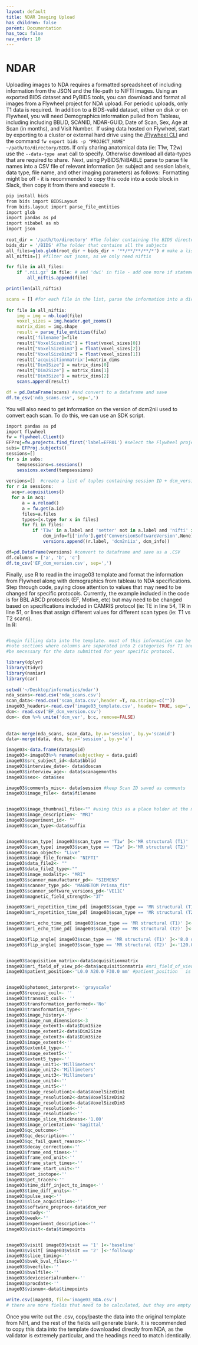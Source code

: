 ```yaml
---
layout: default
title: NDAR Imaging Upload
has_children: false
parent: Documentation
has_toc: false
nav_order: 10
---
```

# NDAR

Uploading images to NDA requires a formatted spreadsheet of including information from the JSON and the file-path to NIFTI images. Using an exported BIDS dataset and PyBIDS tools, you can download and format all images from a Flywheel project for NDA upload. For periodic uploads, only T1 data is required.
​
In addition to a BIDS-valid dataset, either on disk or on Flywheel, you will need Demographics information pulled from Tableau, including including BBLID, SCANID, NDAR-GUID, Date of Scan, Sex, Age at Scan (in months), and Visit Number.
​
If using data hosted on Flywheel, start by exporting to a cluster or external hard drive using the [/Flywheel CLI](https://docs.flywheel.io/hc/en-us/articles/360008224733-Exporting-a-BIDS-Project-using-the-CLI) and the command `fw export bids -p "PROJECT_NAME" ~/path/to/directory/BIDS`. If only sharing anatomical data  (ie:  T1w, T2w) use the `--data-type anat` call to specify. Otherwise download all data-types that are required to share.
​
Next, using PyBIDS/NiBABLE parse to parse file names into a CSV file of relevant information (ie: subject and session labels, data type, file name, and other imaging parameters) as follows:
​
Formatting might be off - it is recommended to copy this code into a code block in Slack, then copy it from there and execute it.

``` R
pip install bids
from bids import BIDSLayout
from bids.layout import parse_file_entities
import glob
import pandas as pd
import nibabel as nb
import json
​
root_dir = '/path/to/directory' #The folder containing the BIDS directory 
bids_dir = '/BIDS' #The folder that contains all the subjects 
all_files=glob.glob(root_dir + bids_dir + '**/**/**/**/*') # make a list of all images in the BIDS directory
all_niftis=[] #filter out jsons, as we only need niftis

for file in all_files:
    if '.nii.gz' in file: # and 'dwi' in file - add one more if statement if you want only a specific type of nifti
        all_niftis.append(file)

print(len(all_niftis)

scans = [] #for each file in the list, parse the information into a dictionary, add the filename + path key value pair, as well as other fields from the NIFTIS and add it to the list we just initialized
​
for file in all_niftis:
    img = img = nb.load(file)
    voxel_sizes = img.header.get_zooms()
    matrix_dims = img.shape
    result = parse_file_entities(file)
    result['filename']=file
    result["VoxelSizeDim1"] = float(voxel_sizes[0])
    result["VoxelSizeDim3"] = float(voxel_sizes[2])
    result["VoxelSizeDim2"] = float(voxel_sizes[1])
    result['acquisitionmatrix']=matrix_dims
    result["Dim1Size"] = matrix_dims[0]
    result["Dim2Size"] = matrix_dims[1]
    result["Dim3Size"] = matrix_dims[2]
    scans.append(result)

df = pd.DataFrame(scans) #and convert to a dataframe and save
df.to_csv('nda_scans.csv', sep=',')
```
You will also need to get information on the version of dcm2nii used to convert each scan. To do this, we can use an SDK script.
​
```R
import pandas as pd
import flywheel
fw = flywheel.Client()
EFProj=fw.projects.find_first('label=EFR01') #select the Flywheel project you are working on and iterate through all subjects and sessions
subs= EFProj.subjects()
sessions=[]
for s in subs:
    tempsessions=s.sessions()
    sessions.extend(tempsessions)
​
versions=[]  #create a list of tuples containing session ID + dcm_version
for r in sessions:
  acq=r.acquisitions()
  for a in acq:
      a = a.reload()
      a = fw.get(a.id)
      files=a.files
      types=[x.type for x in files]
      for fi in files:
          if 'T1w' in a.label and 'setter' not in a.label and 'nifti' in fi.type: #for DWI, this would be: # if 'dwi' in a.label and 'nifti' in fi.type:
              dcm_info=fi['info'].get('ConversionSoftwareVersion',None)
              versions.append((r.label, 'dcm2niix', dcm_info))

df=pd.DataFrame(versions) #convert to dataframe and save as a .CSV
df.columns = ['a', 'b', 'c']
df.to_csv('EF_dcm_version.csv', sep=',')
```

Finally, use R to read in the image03 template and format the information from Flywheel along with demographics from tableau to NDA specifications. Step through code, paying close attention to values that may need to be changed for specific protocols. Currently, the example included in the code is for BBL ABCD protocols (EF, Motive, etc) but may need to be changed based on specifications included in CAMRIS protocol (ie: TE in line 54, TR in line 51, or lines that assign different values for different scan types (ie: T1 vs T2 scans).  
​
In R: 

```R

#begin filling data into the template. most of this information can be found in the CAMRIS protocol or in the json files.
#note sections where columns are separated into 2 categories for T1 and T2 scans, and whether this will
#be necessary for the data submitted for your specific protocol.

library(dplyr)
library(tidyr)
library(naniar)
library(car)
​
setwd('~/Desktop/informatics/ndar')
nda_scans<-read.csv('nda_scans.csv')
scan_data<-read.csv('scan_data.csv',header =T, na.strings=c(""))
image03_headers<-read.csv('image03_template.csv', header= TRUE, sep=',') #import the image_03 template
dcm<- read.csv('EF_dcm_version.csv')
dcm<- dcm %>% unite('dcm_ver', b:c, remove=FALSE)
​
​
data<-merge(nda_scans, scan_data, by.x='session', by.y='scanid')
data<-merge(data, dcm, by.x='session', by.y='a')

image03<-data.frame(data$guid)
image03<-image03%>% rename(subjectkey = data.guid)
image03$src_subject_id<-data$bblid
image03$interview_date<- data$doscan
image03$interview_age<- data$scanagemonths
image03$sex<- data$sex

image03$comments_misc<- data$session #keep Scan ID saved as comments
image03$image_file<- data$filename


image03$image_thumbnail_file<-"" #using this as a place holder at the moment
image03$image_description<- "MRI"
image03$experiment_id<- ""
image03$scan_type<-data$suffix


image03$scan_type[ image03$scan_type == 'T1w' ]<-'MR structural (T1)'
image03$scan_type[ image03$scan_type == 'T2w' ]<-'MR structural (T2)'
image03$scan_object<- "Live"
image03$image_file_format<- "NIFTI"
image03$data_file2<- ""
image03$data_file2_type<-""
image03$image_modality<- "MRI"
image03$scanner_manufacturer_pd<- "SIEMENS"
image03$scanner_type_pd<- "MAGNETOM Prisma_fit"
image03$scanner_software_versions_pd<-'VE11C'
image03$magnetic_field_strength<-"3T"

image03$mri_repetition_time_pd[ image03$scan_type == 'MR structural (T1)' ]<-2.5 #mri_repetition_time_pd for EF: T1= 2.5, for T2=3.2
image03$mri_repetition_time_pd[ image03$scan_type == 'MR structural (T2)' ]<-3.2

image03$mri_echo_time_pd[ image03$scan_type == 'MR structural (T1)' ]<-0.0029 #mri_echo_time_pd for T1=2.9 ms , for T2= 565 ms
image03$mri_echo_time_pd[ image03$scan_type == 'MR structural (T2)' ]<-0.565

image03$flip_angle[ image03$scan_type == 'MR structural (T1)' ]<-'8.0 deg' #flip_angle for T1=8.0 deg, T2=missing?
image03$flip_angle[ image03$scan_type == 'MR structural (T2)' ]<-'120.0 deg'


image03$acquisition_matrix<-data$acquisitionmatrix
image03$mri_field_of_view_pd<-data$acquisitionmatrix #mri_field_of_view_pd	(dim1 x voxelsize1, dim2 x voxelsize2, dim3 x voxelsize3) or the same as acquisition matrix
image03$patient_position<-'L0.0 A20.0 F30.0 mm' #patient_position	is L0.0 A20.0 F30.0 mm for both


image03$photomet_interpret<- 'grayscale'
image03$receive_coil<- ''
image03$transmit_coil<- ''
image03$transformation_performed<-'No'
image03$transformation_type<-''
image03$image_history<-''
image03$image_num_dimensions<-3
image03$image_extent1<-data$Dim1Size
image03$image_extent2<-data$Dim2Size
image03$image_extent3<-data$Dim3Size
image03$image_extent4<-''
image03$extent4_type<-''
image03$image_extent5<-''
image03$extent5_type<-''
image03$image_unit1<-'Millimeters'
image03$image_unit2<-'Millimeters'
image03$image_unit3<-'Millimeters'
image03$image_unit4<-''
image03$image_unit5<-''
image03$image_resolution1<-data$VoxelSizeDim1
image03$image_resolution2<-data$VoxelSizeDim2
image03$image_resolution3<-data$VoxelSizeDim3
image03$image_resolution4<-''
image03$image_resolution5<-''
image03$image_slice_thickness<-'1.00'
image03$image_orientation<-'Sagittal'
image03$qc_outcome<-''
image03$qc_description<-''
image03$qc_fail_quest_reason<-''
image03$decay_correction<-''
image03$frame_end_times<-''
image03$frame_end_unit<-''
image03$frame_start_times<-''
image03$frame_start_unit<-''
image03$pet_isotope<-''
image03$pet_tracer<-''
image03$time_diff_inject_to_image<-''
image03$time_diff_units<-''
image03$pulse_seq<-''
image03$slice_acquisition<-''
image03$software_preproc<-data$dcm_ver
image03$study<-''
image03$week<-''
image03$experiment_description<-''
image03$visit<-data$timepoints


image03$visit[ image03$visit == '1' ]<-'baseline'
image03$visit[ image03$visit == '2' ]<-'followup'
image03$slice_timing<-''
image03$bvek_bval_files<-''
image03$bvecfile<-''
image03$bvalfile<-''
image03$deviceserialnumber<-''
image03$procdate<-''
image03$visnum<-data$timepoints
​
write.csv(image03, file='image03_NDA.csv')
# there are more fields that need to be calculated, but they are empty (conditional on other modalities)

```

Once you write out the .csv, copy/paste the data into the original template from NIH, and the rest of the fields will generate blank. It is recommended to copy this data into the template downloaded directly from NDA, as the validator is extremely particular, and the headings need to match identically.
